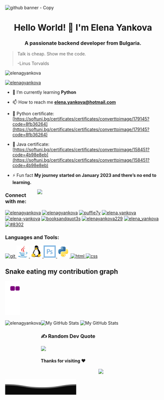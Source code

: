 ![github banner - Copy](https://github.com/ElenaGYankova/SoftUni-Python-Fundamentals-2023/assets/122468758/365150f7-f0df-4c3f-baea-5003ca3539a3)

<h1 align="center">Hello World! 👋 I'm Elena Yankova</h1>
<h3 align="center">A passionate backend developer from Bulgaria.</h3>

> Talk is cheap. Show me the code.
>
> -Linus Torvalds


<p align="left"> <img src="https://komarev.com/ghpvc/?username=elenagyankova&label=Profile%20views&color=0e75b6&style=flat" alt="elenagyankova" /> </p>

<p align="left"> <a href="https://github.com/ryo-ma/github-profile-trophy"><img src="https://github-profile-trophy.vercel.app/?username=elenagyankova" alt="elenagyankova" /></a> </p>

- 🌱 I’m currently learning **Python**

- 📫 How to reach me **elena.yankova@hotmail.com**

- 📝 Python certificate: [https://softuni.bg/certificates/certificates/converttoimage/179145?code=8fb36264](https://softuni.bg/certificates/certificates/converttoimage/179145?code=8fb36264)

- 📄 Java certificate: [https://softuni.bg/certificates/certificates/converttoimage/158451?code=4b98e8eb](https://softuni.bg/certificates/certificates/converttoimage/158451?code=4b98e8eb)

- ⚡ Fun fact **My journey started on January 2023 and there’s no end to learning.**

<p><img align="right" src="https://github.com/ElenaGYankova/SoftUni-Python-Fundamentals-2023/assets/122468758/87525793-de96-4917-bc9a-affbc4c37139.gif" width="400" /></p>

<h3 align="left">Connect with me:</h3>
<p align="left">
<a href="https://codepen.io/elenagyankova" target="blank"><img align="center" src="https://raw.githubusercontent.com/rahuldkjain/github-profile-readme-generator/master/src/images/icons/Social/codepen.svg" alt="elenagyankova" height="30" width="40" /></a>
<a href="https://dev.to/elenagyankova" target="blank"><img align="center" src="https://raw.githubusercontent.com/rahuldkjain/github-profile-readme-generator/master/src/images/icons/Social/devto.svg" alt="elenagyankova" height="30" width="40" /></a>
<a href="https://twitter.com/puffie7y" target="blank"><img align="center" src="https://raw.githubusercontent.com/rahuldkjain/github-profile-readme-generator/master/src/images/icons/Social/twitter.svg" alt="puffie7y" height="30" width="40" /></a>
<a href="https://linkedin.com/in/elena-yankova-a00b291a0" target="blank"><img align="center" src="https://raw.githubusercontent.com/rahuldkjain/github-profile-readme-generator/master/src/images/icons/Social/linked-in-alt.svg" alt="elena.yankova" height="30" width="40" /></a>
<a href="https://stackoverflow.com/users/21868509/elena-yankova" target="blank"><img align="center" src="https://raw.githubusercontent.com/rahuldkjain/github-profile-readme-generator/master/src/images/icons/Social/stack-overflow.svg" alt="elena-yankova" height="30" width="40" /></a>
<a href="https://instagram.com/booksandquot3s" target="blank"><img align="center" src="https://raw.githubusercontent.com/rahuldkjain/github-profile-readme-generator/master/src/images/icons/Social/instagram.svg" alt="booksandquot3s" height="30" width="40" /></a>
<a href="https://www.youtube.com/c/elenayankova229" target="blank"><img align="center" src="https://raw.githubusercontent.com/rahuldkjain/github-profile-readme-generator/master/src/images/icons/Social/youtube.svg" alt="elenayankova229" height="30" width="40" /></a>
<a href="https://www.hackerrank.com/elena_yankova" target="blank"><img align="center" src="https://raw.githubusercontent.com/rahuldkjain/github-profile-readme-generator/master/src/images/icons/Social/hackerrank.svg" alt="elena_yankova" height="30" width="40" /></a>
<a href="https://discord.gg/#8302" target="blank"><img align="center" src="https://raw.githubusercontent.com/rahuldkjain/github-profile-readme-generator/master/src/images/icons/Social/discord.svg" alt="#8302" height="30" width="40" /></a>
</p>

<h3 align="left">Languages and Tools:</h3>
<p align="left"> <a href="https://git-scm.com/" target="_blank" rel="noreferrer"> <img src="https://www.vectorlogo.zone/logos/git-scm/git-scm-icon.svg" alt="git" width="40" height="40"/> </a> <a href="https://www.java.com" target="_blank" rel="noreferrer"> <img src="https://raw.githubusercontent.com/devicons/devicon/master/icons/java/java-original.svg" alt="java" width="40" height="40"/> </a> <a href="https://www.linux.org/" target="_blank" rel="noreferrer"> <img src="https://raw.githubusercontent.com/devicons/devicon/master/icons/linux/linux-original.svg" alt="linux" width="40" height="40"/> </a> <a href="https://www.photoshop.com/en" target="_blank" rel="noreferrer"> <img src="https://raw.githubusercontent.com/devicons/devicon/master/icons/photoshop/photoshop-line.svg" alt="photoshop" width="40" height="40"/> </a> <a href="https://www.python.org" target="_blank" rel="noreferrer"> <img src="https://raw.githubusercontent.com/devicons/devicon/master/icons/python/python-original.svg" alt="python" width="40" height="40"/> </a> <a href="https://www.html.org" target="_blank" rel="noreferrer"> <img src="https://github.com/ElenaGYankova/ElenaGYankova/assets/122468758/f01ff7b3-8999-4ca8-aaf9-2f4ce88f7490" alt="html" width="40" height="40"/> </a> <a href="https://www.css.org" target="_blank" rel="noreferrer"> <img src="https://github.com/ElenaGYankova/ElenaGYankova/assets/122468758/637d79c8-eb57-4418-a10a-a21afa785eb6" alt="css" width="40" height="40"/> </a> </p>


## Snake eating my contribution graph
![snake gif](https://github.com/elenagyankova/elenagyankova/blob/output/github-contribution-grid-snake.gif)

<p><img height="160em" img align="left" src="https://github-readme-streak-stats.herokuapp.com/?user=elenagyankova&" alt="elenagyankova" /></p>

<p>
<img height="160em" alt="My GitHub Stats" src="https://github-readme-stats.vercel.app/api?username=ElenaGYankova&show_icons=true&bg_color=00000000&hide_border=true&text_color=3498db&&count_private=true" />

  <img height="160em" alt="My GitHub Stats" src="https://github-readme-stats.vercel.app/api/top-langs/?username=ElenaGYankova&langs_count=8&layout=compact&hide_border=true&bg_color=00000000&text_color=3498db&&count_private=true&include_all_commits=true" />
</p>
<p></p><p></p>


### ✍️ Random Dev Quote
![](https://quotes-github-readme.vercel.app/api?type=vetical&theme=dark)

#### Thanks for visiting :heart:

<p align="center"> 
<img src="https://profile-counter.glitch.me/ElenaGYankova/count.svg">  
  
![](assets/Bottom_down.svg)
